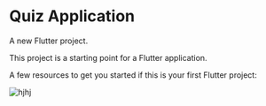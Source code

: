 # Quiz Application

A new Flutter project.


This project is a starting point for a Flutter application.

A few resources to get you started if this is your first Flutter project:


![hjhj](https://user-images.githubusercontent.com/102340768/201065353-3f2f5bcb-80c9-4ace-b24d-72705c3da64d.png)
